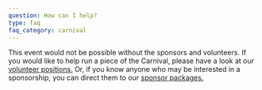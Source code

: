 ```yaml
---
question: How can I help?
type: faq
faq_category: carnival
---
```

This event would not be possible without the sponsors and volunteers. If you would like to help run a piece of the Carnival, please have a look at our [volunteer positions.]() Or, if you know anyone who may be interested in a sponsorship, you can direct them to our [sponsor packages.]()